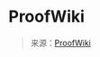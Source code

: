 <!--yml

category: 未分类

date: 2024-05-27 14:35:08

-->

# ProofWiki

> 来源：[ProofWiki](https://proofwiki.org/wiki/Main_Page)
